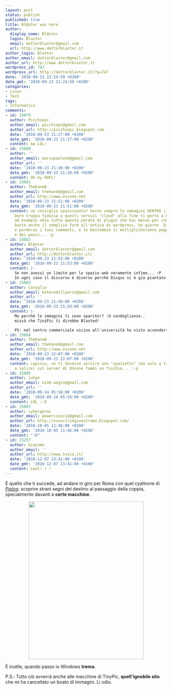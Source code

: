 ```yaml
---
layout: post
status: publish
published: true
title: Bl@ster was here.
author:
  display_name: Bl@ster
  login: Blaster
  email: dottorblaster@gmail.com
  url: http://www.dottorblaster.it
author_login: Blaster
author_email: dottorblaster@gmail.com
author_url: http://www.dottorblaster.it
wordpress_id: 747
wordpress_url: http://dottorblaster.it/?p=747
date: '2010-09-23 22:24:59 +0200'
date_gmt: '2010-09-23 21:24:59 +0200'
categories:
- Linux
- Tech
tags:
- Informatica
comments:
- id: 15079
  author: Picchiopc
  author_email: picchiopc@gmail.com
  author_url: http://picchiopc.blogspot.com
  date: '2010-09-23 21:27:00 +0200'
  date_gmt: '2010-09-23 21:27:00 +0200'
  content: ma LOL!
- id: 15080
  author: ''
  author_email: marcopaolone@gmail.com
  author_url: ''
  date: '2010-09-23 21:30:00 +0200'
  date_gmt: '2010-09-23 21:30:00 +0200'
  content: Oh my ROFL!
- id: 15081
  author: TheKaneB
  author_email: thekaneb@gmail.com
  author_url: http://www.oscene.net
  date: '2010-09-23 21:51:00 +0200'
  date_gmt: '2010-09-23 21:51:00 +0200'
  content: un consiglio spassionato? hosta sempre le immagini DENTRO il tuo web hosting.
    Dare troppa fiducia a questi servizi "cloud" alla fine ti porta a bestemmiare...
    ad esempio odio tutta questa parata di plugin che hai messo per commentare...
    basta anche il semplice form all'antica di wordpress. Un giorno  Disqus si pianterà
    e perderai i tuoi commenti, e le bestemmie si moltiplicheranno peggio dei pani
    e dei pesci... :p
- id: 15082
  author: Bl@ster
  author_email: dottorblaster@gmail.com
  author_url: http://dottorblaster.it/
  date: '2010-09-23 21:53:00 +0200'
  date_gmt: '2010-09-23 21:53:00 +0200'
  content: |-
    Se non avessi un limite per lo spazio web veramente infimo... :P
    In ogni caso il discorso è diverso perchè Disqus si è già piantato e non ho perso niente. Tinypic diversamente ha deciso di uccidere tutte le immagini così d'amblè, cosa che non ti aspetti mai che il fornitore di un servizio, soprattutto così popolare, decida di fare.
- id: 15083
  author: Coniglio
  author_email: keteremillpario@gmail.com
  author_url: ''
  date: '2010-09-23 21:58:00 +0200'
  date_gmt: '2010-09-23 21:58:00 +0200'
  content: |-
    Ma perché le immagini ti sono sparite!? :O condoglianze..
    missà che TiniPic ti direbbe Blasted!

    PS: nel centro commerciale vicino all'università ho visto accendersi gli schermi e prima che facessero partire le solite presentazioni c'era una schermata di Debian con tanto di Gnome.  :)
- id: 15084
  author: TheKaneB
  author_email: thekaneb@gmail.com
  author_url: http://www.oscene.net
  date: '2010-09-23 22:07:00 +0200'
  date_gmt: '2010-09-23 22:07:00 +0200'
  content: capisco, se ti dovesse servire uno "spazietto" (ma solo a tagli da 1 Tera
    a salire) sul server di OScene fammi un fischio... :-p
- id: 15085
  author: juhan
  author_email: n1n0.aegis@gmail.com
  author_url: ''
  date: '2010-09-24 05:58:00 +0200'
  date_gmt: '2010-09-24 05:58:00 +0200'
  content: LOL :-D
- id: 15087
  author: cybergerac
  author_email: powercioccio@gmail.com
  author_url: http://suunciliegioestremo.blogspot.com/
  date: '2010-10-05 11:46:00 +0200'
  date_gmt: '2010-10-05 11:46:00 +0200'
  content: ":D"
- id: 15257
  author: Giacomo
  author_email: ''
  author_url: http://www.tesio.it/
  date: '2010-12-07 23:41:00 +0100'
  date_gmt: '2010-12-07 23:41:00 +0100'
  content: Lool! ! !
---
```

<p>È quello che ti succede, ad andare in giro per Roma con quel cyaltrone di <a href="http://www.piplos.org/">Piplos</a>: scoprire strani segni del destino al passaggio della coppia, specialmente davanti a <strong>certe macchine</strong>.</p>
<p style="text-align: center;"><img class="alignnone" src="http://imgur.com/30qTF.png" alt="" width="359" height="491" /></p>
<p style="text-align: left;">È inutile, quando passo io Windows <strong>trema</strong>.</p>
<p style="text-align: left;">P.S.: Tutto ciò avverrà anche alle macchine di TinyPic, <strong>quell'ignobile sito</strong> che mi ha cancellato un boato di immagini. Li odio.</p>
